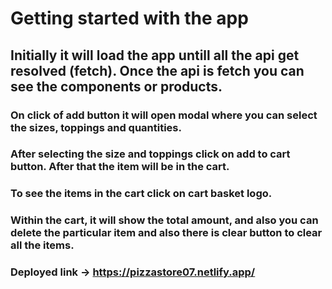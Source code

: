 # Getting started with the app

## Initially it will load the app untill all the api get resolved (fetch). Once the api is fetch you can see the components or products.

### On click of add button it will open modal where you can select the sizes, toppings and quantities.

### After selecting the size and toppings click on add to cart button. After that the item will be in the cart.

### To see the items in the cart click on cart basket logo.

### Within the cart, it will show the total amount, and also you can delete the particular item and also there is clear button to clear all the items.


### Deployed link -> https://pizzastore07.netlify.app/